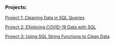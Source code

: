 ### Projects:

[Project 1: Cleaning Data in SQL Queries](https://github.com/jigme342/My_Portfolio_Projects/blob/main/SQL%20Data%20Cleaning.sql)

[Project 2: EXploring COVID-19 Data with SQL](https://github.com/jigme342/My_Portfolio_Projects/blob/main/SQL%20Data%20Exploration.sql)

[Project 3: Using SQL String Functions to Clean Data](https://github.com/jigme342/My_Portfolio_Projects/blob/main/Using%20SQL%20string%20functions%20to%20clean%20data.sql)
